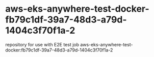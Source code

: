 # aws-eks-anywhere-test-docker-fb79c1df-39a7-48d3-a79d-1404c3f70f1a-2
repository for use with E2E test job aws-eks-anywhere-test-docker:fb79c1df-39a7-48d3-a79d-1404c3f70f1a-2
